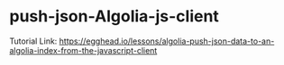 # push-json-Algolia-js-client

Tutorial Link: https://egghead.io/lessons/algolia-push-json-data-to-an-algolia-index-from-the-javascript-client
